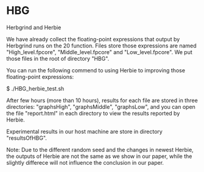 # HBG
Herbgrind and Herbie

We have already collect the floating-point expressions
that output by Herbgrind runs on the 20 function.
Files store those expressions are named "High_level.fpcore", "Middle_level.fpcore" and "Low_level.fpcore".
We put those files in the root of directory "HBG".

You can run the following commend to using Herbie to improving those floating-point expressions:

$ ./HBG_herbie_test.sh

After few hours (more than 10 hours), results for each file are stored in three directories:
"graphsHigh", "graphsMiddle", "graphsLow", and you can open the file "report.html"
in each directory to view the results reported by Herbie.

Experimental results in our host machine are store in directory "resultsOfHBG".

Note: Due to the different random seed and the changes in newest Herbie,
the outputs of Herbie are not the same as we show in our paper,
while the slightly differece will not influence the conclusion in our paper.
